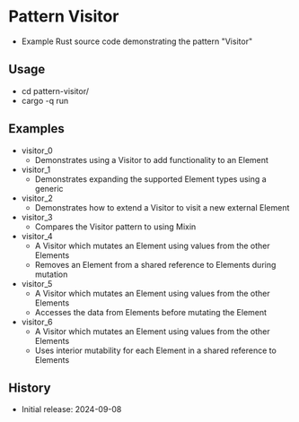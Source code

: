 # Pattern Visitor

- Example Rust source code demonstrating the pattern "Visitor"

## Usage

- cd pattern-visitor/
- cargo -q run

## Examples

- visitor_0
  - Demonstrates using a Visitor to add functionality to an Element
- visitor_1
  - Demonstrates expanding the supported Element types using a generic
- visitor_2
  - Demonstrates how to extend a Visitor to visit a new external Element
- visitor_3
  - Compares the Visitor pattern to using Mixin
- visitor_4
  - A Visitor which mutates an Element using values from the other Elements
  - Removes an Element from a shared reference to Elements during mutation
- visitor_5
  - A Visitor which mutates an Element using values from the other Elements
  - Accesses the data from Elements before mutating the Element
- visitor_6
  - A Visitor which mutates an Element using values from the other Elements
  - Uses interior mutability for each Element in a shared reference to Elements

## History

- Initial release: 2024-09-08
